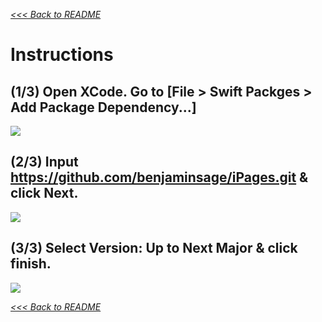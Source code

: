 [*<<< Back to README*](https://github.com/benjaminsage/iPages)


# Instructions

## **(1/3)** Open XCode. Go to [File > Swift Packges > Add Package Dependency...]
![](https://github.com/benjaminsage/iPages/blob/main/instructions/instructions-1.png)

## (2/3) Input https://github.com/benjaminsage/iPages.git & click Next.
![](https://github.com/benjaminsage/iPages/blob/main/instructions/instructions-2-iPages.png)

## (3/3) Select Version: Up to Next Major & click finish.
![](https://github.com/benjaminsage/iPages/blob/main/instructions/instructions-3-iPages.png)



[*<<< Back to README*](https://github.com/benjaminsage/iPages)
